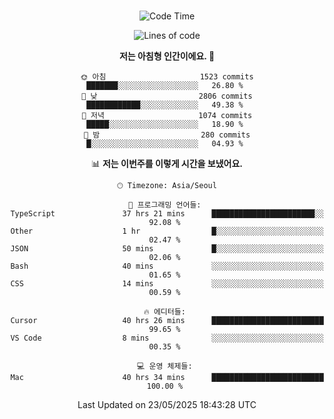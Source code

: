 <div align="center">

<br />

 <!--START_SECTION:waka-->
![Code Time](http://img.shields.io/badge/Code%20Time-4%2C656%20hrs%209%20mins-blue)

![Lines of code](https://img.shields.io/badge/%EC%A0%80%EB%8A%94%20%EC%97%AC%ED%83%9C%EA%B9%8C%EC%A7%80%20-3.4%20million%20%EC%A4%84%EC%9D%98%20%EC%BD%94%EB%93%9C%EB%A5%BC%20%EC%9E%91%EC%84%B1%ED%96%88%EC%96%B4%EC%9A%94.-blue)

**저는 아침형 인간이에요. 🐤** 

```text
🌞 아침                     1523 commits        ███████░░░░░░░░░░░░░░░░░░   26.80 % 
🌆 낮　                     2806 commits        ████████████░░░░░░░░░░░░░   49.38 % 
🌃 저녁                     1074 commits        █████░░░░░░░░░░░░░░░░░░░░   18.90 % 
🌙 밤　                     280 commits         █░░░░░░░░░░░░░░░░░░░░░░░░   04.93 % 
```


📊 **저는 이번주를 이렇게 시간을 보냈어요.** 

```text
🕑︎ Timezone: Asia/Seoul

💬 프로그래밍 언어들: 
TypeScript               37 hrs 21 mins      ███████████████████████░░   92.08 % 
Other                    1 hr                █░░░░░░░░░░░░░░░░░░░░░░░░   02.47 % 
JSON                     50 mins             █░░░░░░░░░░░░░░░░░░░░░░░░   02.06 % 
Bash                     40 mins             ░░░░░░░░░░░░░░░░░░░░░░░░░   01.65 % 
CSS                      14 mins             ░░░░░░░░░░░░░░░░░░░░░░░░░   00.59 % 

🔥 에디터들: 
Cursor                   40 hrs 26 mins      █████████████████████████   99.65 % 
VS Code                  8 mins              ░░░░░░░░░░░░░░░░░░░░░░░░░   00.35 % 

💻 운영 체제들: 
Mac                      40 hrs 34 mins      █████████████████████████   100.00 % 
```


 Last Updated on 23/05/2025 18:43:28 UTC
<!--END_SECTION:waka-->

</div>
